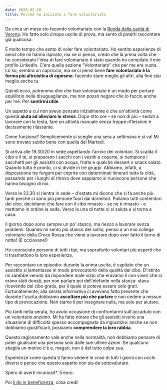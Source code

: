 ```yaml
---
date: 2020-02-18
title: Perché ho iniziato a fare volontariato
---
```


Da circa un mese sto facendo volontariato con la [Ronda della carità di Verona](http://www.rondadellacaritaverona.org/). Ho fatto solo cinque uscite di prova, ma sento di poterti raccontare già qualcosa.

È molto tempo che sento di voler fare volontariato. Ho sentito esperienze di amici che mi hanno ispirato, ma se ci penso, credo che la prima volta che ho considerato l'idea di fare volontariato è stato quando ho compilato il mio profilo LinkedIn. C’era quella sezione “Volontariato” che per me era vuota. Lo so, sembra un capriccio, ma se ci pensi bene **fare volontariato è la forma più altruistica di egoismo**: facendo stare meglio gli altri, alla fine stai meglio anche tu.

Quindi ecco, potremmo dire che fare volontariato è un modo per portare equilibrio nelle disuguaglianze, ma non posso negare che lo faccio anche per me. Per **sentirmi utile**.

Un aspetto a cui non avevo pensato inizialmente è che un'attività come questa **aiuta ad alleviare lo stress**. Dopo otto ore – se non di più – seduti a lavorare con la testa, fare un attività manuale senza troppe riflessioni è decisamente rilassante.

Come funziona? Semplicemente si sceglie una sera a settimana e si va! Mi sono trovato subito bene con quella del Martedì.

Si arriva alle 19.30/20 in sede aspettando l'arrivo dei volontari. Si scalda il cibo e il tè, si preparano i sacchi con i vestiti e coperte, si riempiono i sacchetti per gli assistiti con acqua, frutta e qualche dessert o snack salato. Quando tutto è pronto, ci si divide in tre gruppi. Abbiamo, infatti, a disposizione tre furgoni per coprire con determinati itinerari tutta la città, passando per i luoghi di ritrovo dove sappiamo si riuniscono persone che hanno bisogno di noi.

Verso le 23.30 si rientra in sede – d'estate mi dicono che si fa anche più tardi perché ci sono più persone fuori dai dormitori. Puliamo tutti contenitori del cibo, decidiamo che fare con il cibo rimasto - se ne è rimasto - e mettiamo in ordine la sede. Verso le una di notte ci si saluta e si torna a casa.

Il giorno dopo sono sempre un po' stanco, ma riesco a lavorare senza problemi. Quando mi sento più stanco del solito, penso a un mio collega volontario della Croce Rossa che viene a lavorare dopo aver fatto il turno di notte! (È ccciovane!)

Ho conosciuto persone di tutti i tipi, ma soprattutto volontari più esperti che ti trasmettono la loro esperienza.

Per raccontare un episodio: durante la prima uscita, è capitato che un assistito si lamentasse in modo provocatorio della qualità del cibo. D'istinto mi sarebbe venuto da rispondere male visto che eravamo lì con viveri che ci erano stati donati, per non parlare poi dell'elefante nella stanza: stava ricevendo del cibo gratis, per il quale si poteva essere solo grati. Fortunatamente, alla serata informativa ci avevano fatto presente che durante l'uscita dobbiamo **ascoltare più che parlare** e non cedere a nessun tipo di provocazione. Non siamo lì per insegnare nulla, ma solo per aiutare.

Più tardi nella serata, ho avuto occasione di confrontarmi sull'accaduto con un volontario _anziano_. Mi ha fatto notare che gli assistiti vivono una situazione di difficoltà spesso accompagnata da ingiustizie: anche se non dobbiamo giustificarli, possiamo **comprendere la loro rabbia**.

Questo ragionamento vale anche nella normalità, non dobbiamo pensare di poter giudicare una persona solo dalle sue ultime azioni. Se qualcuno sbaglia un motivo c'è e, magari, non è del tutto colpa sua.

Esperienze come questa ti fanno vedere le cose di tutti i giorni con occhi diversi e penso che questo aspetto non sia da sottovalutare.

Spero di averti incuriosit\*. 5 euro.

Poi [li do in beneficenza](http://www.rondadellacaritaverona.org/donare-beneficenza-verona/), cosa credi!
